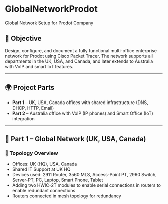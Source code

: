 # GlobalNetworkProdot
Global Network Setup for Prodot Company

## 🧠 Objective
Design, configure, and document a fully functional multi-office enterprise network for Prodot using Cisco Packet Tracer. The network supports all departments in the UK, USA, and Canada, and later extends to Australia with VoIP and smart IoT features.

---
## 🌍 Project Parts

- **Part 1** – UK, USA, Canada offices with shared infrastructure (DNS, DHCP, HTTP, Email)
- **Part 2** – Australia office with VoIP (IP phones) and Smart Office (IoT) integration

---
## 📍 Part 1 – Global Network (UK, USA, Canada)

### 📡 Topology Overview
- Offices: UK (HQ), USA, Canada
- Shared IT Support at UK HQ
- Devices used: 2911 Router, 3560 MLS, Access-Point PT, 2960 Switch, Server-PT, PC, Laptop, Smart Phone, Tablet
- Adding two HWIC-2T modules to enable serial connections in routers to enable redundant connections
- Routers connected in mesh topology for redundancy
